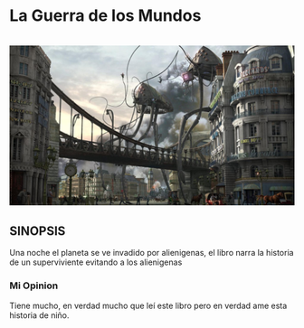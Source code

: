 # La Guerra de los Mundos
\
![Guerra de los Mundos](../img/Guerra.jpg)


## SINOPSIS
Una noche el planeta se ve invadido por alienigenas, el libro narra la historia de un superviviente evitando a los alienigenas
### Mi Opinion
Tiene mucho, en verdad mucho que leí este libro pero en verdad ame esta historia de niño.